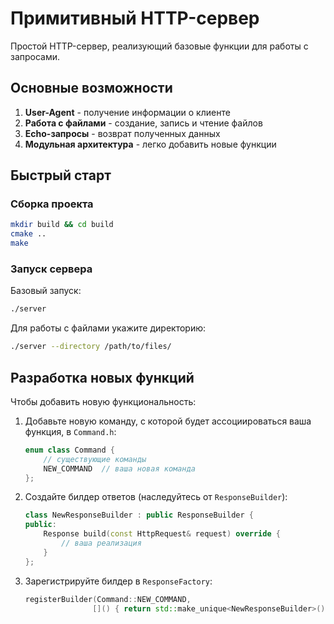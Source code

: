 # Примитивный HTTP-сервер

Простой HTTP-сервер, реализующий базовые функции для работы с запросами.

## Основные возможности

1) **User-Agent** - получение информации о клиенте  
2) **Работа с файлами** - создание, запись и чтение файлов  
3) **Echo-запросы** - возврат полученных данных  
4) **Модульная архитектура** - легко добавить новые функции  

## Быстрый старт

### Сборка проекта

```bash
mkdir build && cd build
cmake ..
make
```

### Запуск сервера

Базовый запуск:
```bash
./server
```

Для работы с файлами укажите директорию:
```bash
./server --directory /path/to/files/
```

## Разработка новых функций

Чтобы добавить новую функциональность:

1. Добавьте новую команду, с которой будет ассоциироваться ваша функция, в `Command.h`:
   ```cpp
   enum class Command {
       // существующие команды
       NEW_COMMAND  // ваша новая команда
   };
   ```

2. Создайте билдер ответов (наследуйтесь от `ResponseBuilder`):
   ```cpp
   class NewResponseBuilder : public ResponseBuilder {
   public:
       Response build(const HttpRequest& request) override {
           // ваша реализация
       }
   };
   ```

3. Зарегистрируйте билдер в `ResponseFactory`:
   ```cpp
   registerBuilder(Command::NEW_COMMAND,
                  []() { return std::make_unique<NewResponseBuilder>(); });
   ```